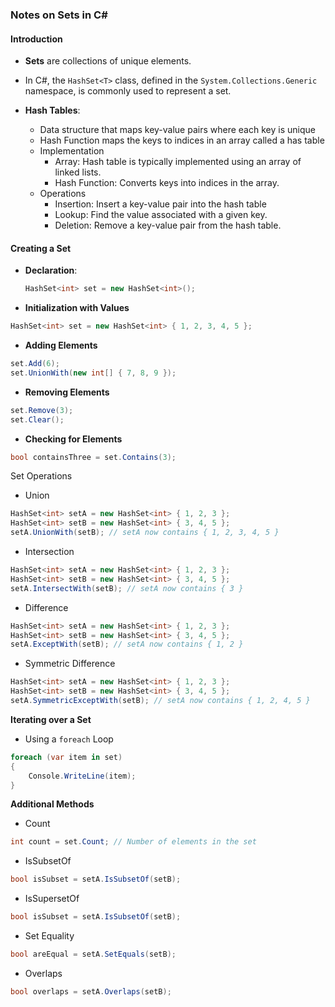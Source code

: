### Notes on Sets in C#

#### Introduction

- **Sets** are collections of unique elements.
- In C#, the `HashSet<T>` class, defined in the `System.Collections.Generic` namespace, is commonly used to represent a set.


- **Hash Tables**:
    -  Data structure that maps key-value pairs where each key is unique
    - Hash Function maps the keys to indices in an array called a has table
    - Implementation
        - Array: Hash table is typically implemented using an array of linked lists.
        - Hash Function: Converts keys into indices in the array.
    - Operations
        - Insertion: Insert a key-value pair into the hash table
        - Lookup: Find the value associated with a given key.
        - Deletion: Remove a key-value pair from the hash table.

#### Creating a Set

- **Declaration**:
  ```csharp
  HashSet<int> set = new HashSet<int>();
  ```

- **Initialization with Values**

```cs
HashSet<int> set = new HashSet<int> { 1, 2, 3, 4, 5 };

```

- **Adding Elements**

```cs
set.Add(6);
set.UnionWith(new int[] { 7, 8, 9 });
```


- **Removing Elements**

```cs
set.Remove(3);
set.Clear();

```

- **Checking for Elements**

```cs
bool containsThree = set.Contains(3);

```

Set Operations

- Union

```cs
HashSet<int> setA = new HashSet<int> { 1, 2, 3 };
HashSet<int> setB = new HashSet<int> { 3, 4, 5 };
setA.UnionWith(setB); // setA now contains { 1, 2, 3, 4, 5 }

```

- Intersection

```cs
HashSet<int> setA = new HashSet<int> { 1, 2, 3 };
HashSet<int> setB = new HashSet<int> { 3, 4, 5 };
setA.IntersectWith(setB); // setA now contains { 3 }

```

- Difference

```cs
HashSet<int> setA = new HashSet<int> { 1, 2, 3 };
HashSet<int> setB = new HashSet<int> { 3, 4, 5 };
setA.ExceptWith(setB); // setA now contains { 1, 2 }

```

- Symmetric Difference

```cs
HashSet<int> setA = new HashSet<int> { 1, 2, 3 };
HashSet<int> setB = new HashSet<int> { 3, 4, 5 };
setA.SymmetricExceptWith(setB); // setA now contains { 1, 2, 4, 5 }

```

**Iterating over a Set**

- Using a `foreach` Loop

```cs
foreach (var item in set)
{
    Console.WriteLine(item);
}

```

**Additional Methods**

- Count

```cs
int count = set.Count; // Number of elements in the set

```

- IsSubsetOf

```cs
bool isSubset = setA.IsSubsetOf(setB);

```

- IsSupersetOf

```cs
bool isSubset = setA.IsSubsetOf(setB);

```

- Set Equality

```cs
bool areEqual = setA.SetEquals(setB);

```

- Overlaps

```cs
bool overlaps = setA.Overlaps(setB);

```
